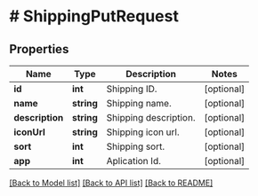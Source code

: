 # # ShippingPutRequest

## Properties

Name | Type | Description | Notes
------------ | ------------- | ------------- | -------------
**id** | **int** | Shipping ID. | [optional]
**name** | **string** | Shipping name. | [optional]
**description** | **string** | Shipping description. | [optional]
**iconUrl** | **string** | Shipping icon url. | [optional]
**sort** | **int** | Shipping sort. | [optional]
**app** | **int** | Aplication Id. | [optional]

[[Back to Model list]](../../README.md#models) [[Back to API list]](../../README.md#endpoints) [[Back to README]](../../README.md)
